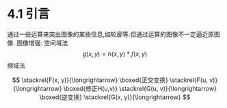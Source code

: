 # 4.1 引言

通过一些运算来突出图像的某些信息,如轮廓等.但通过运算的图像不一定逼近原图像.
图像增强:
空间域法
$$
g(x,y)=h(x,y)*f(x,y)
$$
频域法

$$
\stackrel{F(x, y)}{\longrightarrow}  \boxed{正交变换}  \stackrel{F(u, v)}{\longrightarrow}  \boxed{修正H(u,v)}  \stackrel{G(u, v)}{\longrightarrow}  \boxed{逆变换}  \stackrel{G(x, y)}{\longrightarrow}
$$
